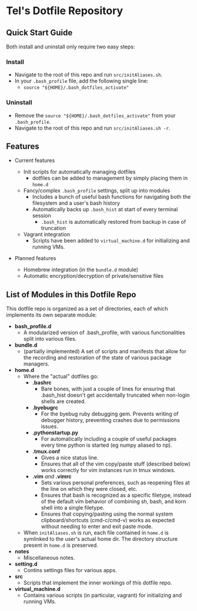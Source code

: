 # Tel's Dotfile Repository

## Quick Start Guide
Both install and uninstall only require two easy steps:

### Install
- Navigate to the root of this repo and run `src/initAliases.sh`.
- In your `.bash_profile` file, add the following single line:
    - `source "${HOME}/.bash_dotfiles_activate"`
### Uninstall
- Remove the `source "${HOME}/.bash_dotfiles_activate"` from your `.bash_profile`.
- Navigate to the root of this repo and run `src/initAliases.sh -r`.

## Features

- Current features
    - Init scripts for automatically managing dotfiles
        - dotfiles can be added to management by simply placing them in `home.d`
    - Fancy/complex `.bash_profile` settings, split up into modules
        - Includes a bunch of useful bash functions for navigating both the filesystem and a user's bash history
        - Automatically backs up `.bash_hist` at start of every terminal session
            - `.bash_hist` is automatically restored from backup in case of truncation
    - Vagrant integration
        - Scripts have been added to `virtual_machine.d` for initializing and running VMs.

- Planned features
    - Homebrew integration (in the `bundle.d` module)
    - Automatic encryption/decryption of private/sensitive files

## List of Modules in this Dotfile Repo
This dotfile repo is organized as a set of directories, each of which implements its own separate module:

- **bash_profile.d**
    - A modularized version of .bash_profile, with various functionalities split into various files.
- **bundle.d**
    - (partially implemented) A set of scripts and manifests that allow for the recording and restoration of the state of various package managers.
- **home.d**
    - Where the "actual" dotfiles go:
        - **.bashrc**
            - Bare bones, with just a couple of lines for ensuring that .bash_hist doesn't get accidentally truncated when non-login shells are created.
        - **.byebugrc**
            - For the byebug ruby debugging gem. Prevents writing of debugger history, preventing crashes due to permissions issues.
        - **.pythonstartup.py**
            - For automatically including a couple of useful packages every time python is started (eg numpy aliased to np).
        - **.tmux.conf**
            - Gives a nice status line.
            - Ensures that all of the vim copy/paste stuff (described below) works correctly for vim instances run in tmux windows.
        - **.vim** *and* **.vimrc**
            - Sets various personal preferences, such as reopening files at the line on which they were closed, etc.
            - Ensures that bash is recognized as a specific filetype, instead of the default vim behavior of combining sh, bash, and korn shell into a single filetype.
            - Ensures that copying/pasting using the normal system clipboard/shortcuts (cmd-c/cmd-v) works as expected without needing to enter and exit paste mode.
    - When `initAliases.sh` is run, each file contained in `home.d` is symlinked to the user's actual home dir. The directory structure present in `home.d` is preserved.
- **notes**
    - Miscellaneous notes.
- **setting.d**
    - Contins settings files for various apps.
- **src**
    - Scripts that implement the inner workings of this dotfile repo.
- **virtual_machine.d**
    - Contains various scripts (in particular, vagrant) for initializing and running VMs.
